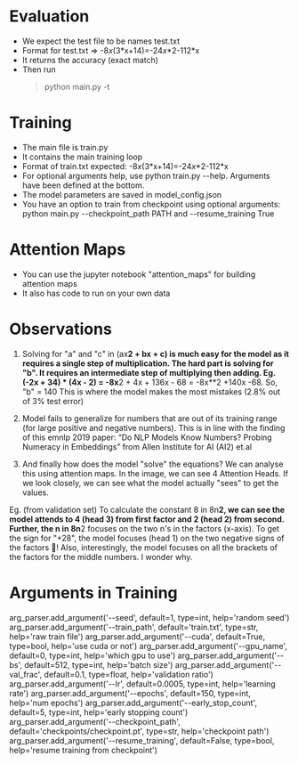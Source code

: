 # Evaluation

* We expect the test file to be names test.txt
* Format for test.txt => -8*x*(3\*x+14)=-24*x*\*2-112\*x
* It returns the accuracy (exact match)
* Then run
    > python main.py -t


# Training

* The main file is train.py
* It contains the main training loop
* Format of train.txt expected: -8*x*(3\*x+14)=-24*x*\*2-112\*x
* For optional arguments help, use python train.py --help. Arguments have been defined at the bottom.
* The model parameters are saved in model_config.json
* You have an option to train from checkpoint using optional arguments: python main.py --checkpoint_path PATH and --resume_training True

# Attention Maps
* You can use the jupyter notebook "attention_maps" for building attention maps
* It also has code to run on your own data

# Observations
1. Solving for "a" and "c" in (ax**2 + bx + c) is much easy for the model as it requires a single step of multiplication. The hard part is solving for "b". It requires an intermediate step of multiplying then adding. Eg. (-2x + 34) * (4x - 2) = -8x**2 + 4x + 136x - 68 = -8x**2 +140x -68. So, "b" = 140
This is where the model makes the most mistakes (2.8% out of 3% test error)

2. Model fails to generalize for numbers that are out of its training range (for large positive and negative numbers). This is in line with the finding of this emnlp 2019 paper: “Do NLP Models Know Numbers? Probing Numeracy in Embeddings”
from Allen Institute for AI (AI2) et.al

3. And finally how does the model "solve" the equations? We can analyse this using attention maps. In the image, we can see 4 Attention Heads. If we look closely, we can see what the model actually "sees" to get the values.

Eg. (from validation set) To calculate the constant 8 in 8n**2, we can see the model attends to 4 (head 3) from first factor and 2 (head 2) from second.
Further, the n in 8n**2 focuses on the two n's in the factors (x-axis).
To get the sign for "+28", the model focuses (head 1) on the two negative signs of the factors 🤯! Also, interestingly, the model focuses on all the brackets of the factors for the middle numbers. I wonder why.


# Arguments in Training

arg_parser.add_argument('--seed', default=1, type=int, help='random seed')
arg_parser.add_argument('--train_path', default='train.txt', type=str, help='raw train file')
arg_parser.add_argument('--cuda', default=True, type=bool, help='use cuda or not')
arg_parser.add_argument('--gpu_name', default=0, type=int, help='which gpu to use')
arg_parser.add_argument('--bs', default=512, type=int, help='batch size')
arg_parser.add_argument('--val_frac', default=0.1, type=float, help='validation ratio')
arg_parser.add_argument('--lr', default=0.0005, type=int, help='learning rate')
arg_parser.add_argument('--epochs', default=150, type=int, help='num epochs')
arg_parser.add_argument('--early_stop_count', default=5, type=int, help='early stopping count')
arg_parser.add_argument('--checkpoint_path', default='checkpoints/checkpoint.pt', type=str, help='checkpoint path')
arg_parser.add_argument('--resume_training', default=False, type=bool, help='resume training from checkpoint')
